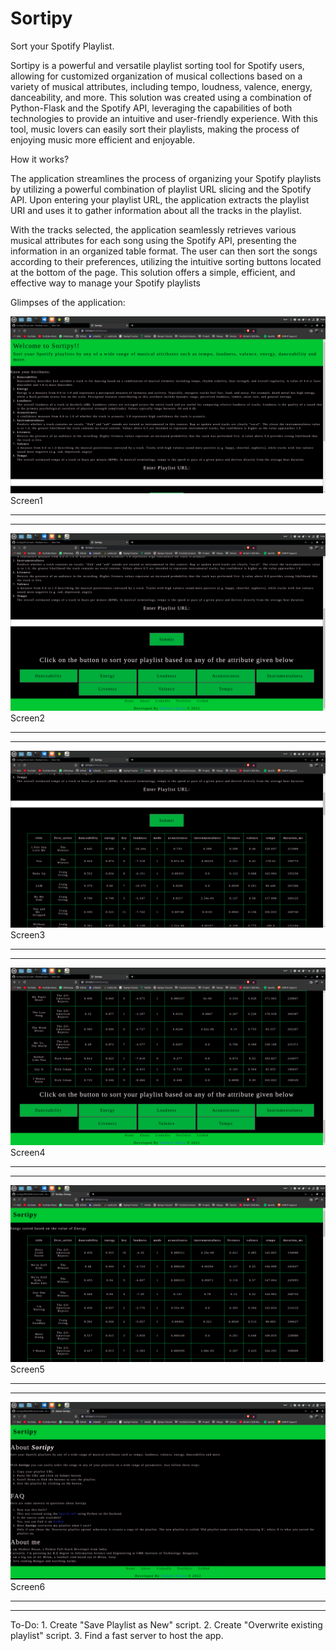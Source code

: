 # Sortipy
Sort your Spotify Playlist.

Sortipy is a powerful and versatile playlist sorting tool for Spotify users, allowing for customized organization of musical collections based on a variety of musical attributes, including tempo, loudness, valence, energy, danceability, and more. This solution was created using a combination of Python-Flask and the Spotify API, leveraging the capabilities of both technologies to provide an intuitive and user-friendly experience. With this tool, music lovers can easily sort their playlists, making the process of enjoying music more efficient and enjoyable.

How it works?

The application streamlines the process of organizing your Spotify playlists by utilizing a powerful combination of playlist URL slicing and the Spotify API. Upon entering your playlist URL, the application extracts the playlist URI and uses it to gather information about all the tracks in the playlist.

With the tracks selected, the application seamlessly retrieves various musical attributes for each song using the Spotify API, presenting the information in an organized table format. The user can then sort the songs according to their preferences, utilizing the intuitive sorting buttons located at the bottom of the page. This solution offers a simple, efficient, and effective way to manage your Spotify playlists


Glimpses of the application: 

![ScreenShot](https://github.com/Shaheer-rossoneri14/Sortipy/blob/main/SS/Screenshot%20from%202022-05-13%2015-23-53.png)
Screen1
<hr/>
<hr/>

![ScreenShot](https://github.com/Shaheer-rossoneri14/Sortipy/blob/main/SS/Screenshot%20from%202022-05-13%2015-24-11.png)
Screen2
<hr/>
<hr/>

![ScreenShot](https://github.com/Shaheer-rossoneri14/Sortipy/blob/main/SS/Screenshot%20from%202022-05-13%2015-25-14.png)
Screen3
<hr/>
<hr/>


![ScreenShot](https://github.com/Shaheer-rossoneri14/Sortipy/blob/main/SS/Screenshot%20from%202022-05-13%2015-25-29.png)
Screen4
<hr/>
<hr/>


![ScreenShot](https://github.com/Shaheer-rossoneri14/Sortipy/blob/main/SS/Screenshot%20from%202022-05-13%2015-17-08.png)
Screen5
<hr/>
<hr/>


![ScreenShot](https://github.com/Shaheer-rossoneri14/Sortipy/blob/main/SS/Screenshot%20from%202022-05-13%2015-17-53.png)
Screen6
<hr/>
<hr/>
To-Do:
1. Create "Save Playlist as New" script.
2. Create "Overwrite existing playlist" script.
3. Find a fast server to host the app.


